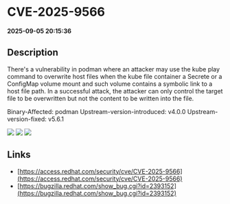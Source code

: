 # CVE-2025-9566

**2025-09-05 20:15:36**

## Description
There's a vulnerability in podman where an attacker may use the kube play command to overwrite host files when the kube file container a Secrete or a ConfigMap volume mount and such volume contains a symbolic link to a host file path. In a successful attack, the attacker can only control the target file to be overwritten but not the content to be written into the file.

Binary-Affected: podman
Upstream-version-introduced: v4.0.0
Upstream-version-fixed: v5.6.1

![](https://img.shields.io/static/v1?label=Score&message=8.1&color=red)
![](https://img.shields.io/static/v1?label=Severity&message=HIGH&color=red)
![](https://img.shields.io/static/v1?label=CWE&message=Traversal&color=green)

## Links
- [https://access.redhat.com/security/cve/CVE-2025-9566](https://access.redhat.com/security/cve/CVE-2025-9566)
- [https://bugzilla.redhat.com/show_bug.cgi?id=2393152](https://bugzilla.redhat.com/show_bug.cgi?id=2393152)
